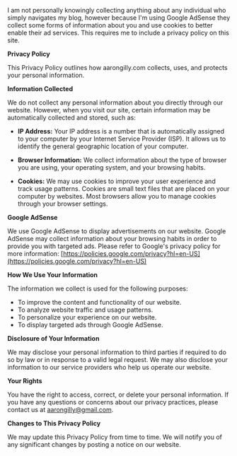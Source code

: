 I am not personally knowingly collecting anything about any individual who simply navigates my blog, however because I'm using Google AdSense they collect some forms of information about you and use cookies to better enable their ad services. This requires me to include a privacy policy on this site.

**Privacy Policy**

This Privacy Policy outlines how aarongilly.com collects, uses, and protects your personal information.

**Information Collected**

We do not collect any personal information about you directly through our website. However, when you visit our site, certain information may be automatically collected and stored, such as:

- **IP Address:** Your IP address is a number that is automatically assigned to your computer by your Internet Service Provider (ISP). It allows us to identify the general geographic location of your computer.   
    
- **Browser Information:** We collect information about the type of browser you are using, your operating system, and your browsing habits.
- **Cookies:** We may use cookies to improve your user experience and track usage patterns. Cookies are small text files that are placed on your computer by websites. Most browsers allow you to manage cookies through your browser settings.

**Google AdSense**

We use Google AdSense to display advertisements on our website. Google AdSense may collect information about your browsing habits in order to provide you with targeted ads. Please refer to Google's privacy policy for more information: [https://policies.google.com/privacy?hl=en-US](https://policies.google.com/privacy?hl=en-US)

**How We Use Your Information**

The information we collect is used for the following purposes:

- To improve the content and functionality of our website.
- To analyze website traffic and usage patterns.
- To personalize your experience on our website.
- To display targeted ads through Google AdSense.

**Disclosure of Your Information**

We may disclose your personal information to third parties if required to do so by law or in response to a valid legal request. We may also disclose your information to our service providers who help us operate our website.

**Your Rights**

You have the right to access, correct, or delete your personal information. If you have any questions or concerns about our privacy practices, please contact us at aarongilly@gmail.com.   

**Changes to This Privacy Policy**

We may update this Privacy Policy from time to time. We will notify you of any significant changes by posting a notice on our website.